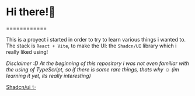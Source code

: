 # Hi there!👋
============

This is a proyect i started in order to try to learn various things i wanted to.
The stack is `React + Vite`, to make the UI: the `Shadcn/UI` library which i really liked using!

*Disclaimer :D*
 _At the beginning of this repository i was not even familiar with the using of TypeScript, so if there is some rare things, thats why ☺️ (im learning it yet, its really interesting)_

<a target="_blank" href="https://ui.shadcn.com/">Shadcn/ui ✨<a> 
